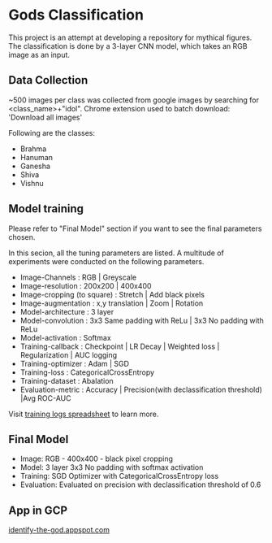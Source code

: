 # Gods Classification

This project is an attempt at developing a repository for mythical figures. 
The classification is done by a 3-layer CNN model, which takes an RGB image as an input. 



## Data Collection

~500 images per class was collected from google images by searching for <class_name>+"idol". 
Chrome extension used to batch download: 'Download all images'

Following are the classes:
- Brahma
- Hanuman
- Ganesha
- Shiva
- Vishnu


## Model training

Please refer to "Final Model" section if you want to see the final parameters chosen.

In this secion, all the tuning parameters are listed. A multitude of experiments were conducted on the following parameters. 


- Image-Channels : RGB | Greyscale
- Image-resolution : 200x200 | 400x400
- Image-cropping (to square) : Stretch | Add black pixels
- Image-augmentation : x,y translation | Zoom | Rotation
- Model-architecture : 3 layer
- Model-convolution : 3x3 Same padding with ReLu | 3x3 No padding with ReLu
- Model-activation : Softmax
- Training-callback : Checkpoint | LR Decay | Weighted loss | Regularization | AUC logging
- Training-optimizer : Adam | SGD
- Training-loss : CategoricalCrossEntropy
- Training-dataset : Abalation
- Evaluation-metric : Accuracy | Precision(with declassification threshold) |Avg ROC-AUC

Visit [training logs spreadsheet](https://docs.google.com/spreadsheets/d/14M4bjHU0hTsIOE5Kg2HED66Pj8S2rfyHNIVaIluxvsc/edit?usp=sharing) to learn more.


## Final Model

- Image: RGB - 400x400 - black pixel cropping
- Model: 3 layer 3x3 No padding with softmax activation
- Training: SGD Optimizer with CategoricalCrossEntropy loss
- Evaluation: Evaluated on precision with declassification threshold of 0.6


## App in GCP

[identify-the-god.appspot.com](http://identify-the-god.appspot.com)

